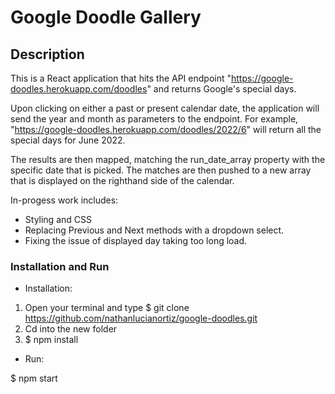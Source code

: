 # Google Doodle Gallery

## Description

This is a React application that hits the API endpoint "https://google-doodles.herokuapp.com/doodles" and returns Google's special days.

Upon clicking on either a past or present calendar date, the application will send the year and month as parameters to the endpoint. For example, "https://google-doodles.herokuapp.com/doodles/2022/6" will return all the special days for June 2022.

The results are then mapped, matching the run_date_array property with the specific
date that is picked. The matches are then pushed to a new array that is displayed on the righthand side of the calendar.

In-progess work includes:
* Styling and CSS
* Replacing Previous and Next methods with a dropdown select.
* Fixing the issue of displayed day taking too long load.

### Installation and Run

* Installation:

1. Open your terminal and type $ git clone https://github.com/nathanlucianortiz/google-doodles.git
2. Cd into the new folder
3. $ npm install

* Run:

$ npm start

